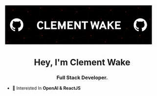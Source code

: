 ![Header](./clementwake.gif)
<h1 align="center">Hey, I'm Clement Wake</h1>
<h3 align="center">Full Stack Developer.</h3>

- 📝 Interested In **OpenAI & ReactJS**


<p align="left">
</p>


